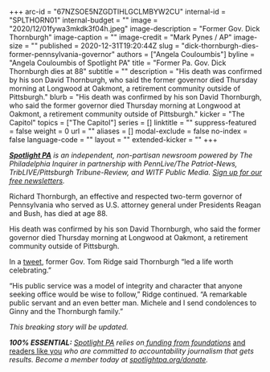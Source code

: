 +++
arc-id = "67NZSOE5NZGDTIHLGCLMBYW2CU"
internal-id = "SPLTHORN01"
internal-budget = ""
image = "2020/12/01fywa3mkdk3f04h.jpeg"
image-description = "Former Gov. Dick Thornburgh"
image-caption = ""
image-credit = "Mark Pynes / AP"
image-size = ""
published = 2020-12-31T19:20:44Z
slug = "dick-thornburgh-dies-former-pennsylvania-governor"
authors = ["Angela Couloumbis"]
byline = "Angela Couloumbis of Spotlight PA"
title = "Former Pa. Gov. Dick Thornburgh dies at 88"
subtitle = ""
description = "His death was confirmed by his son David Thornburgh, who said the former governor died Thursday morning at Longwood at Oakmont, a retirement community outside of Pittsburgh."
blurb = "His death was confirmed by his son David Thornburgh, who said the former governor died Thursday morning at Longwood at Oakmont, a retirement community outside of Pittsburgh."
kicker = "The Capitol"
topics = ["The Capitol"]
series = []
linktitle = ""
suppress-featured = false
weight = 0
url = ""
aliases = []
modal-exclude = false
no-index = false
language-code = ""
layout = ""
extended-kicker = ""
+++

<a href="https://www.spotlightpa.org/"><i><b>Spotlight PA</b></i></a><i> is an independent, non-partisan newsroom powered by The Philadelphia Inquirer in partnership with PennLive/The Patriot-News, TribLIVE/Pittsburgh Tribune-Review, and WITF Public Media. </i><a href="https://www.spotlightpa.org/newsletters"><i>Sign up for our free newsletters</i></a><i>.</i>

Richard Thornburgh, an effective and respected two-term governor of Pennsylvania who served as U.S. attorney general under Presidents Reagan and Bush, has died at age 88.

His death was confirmed by his son David Thornburgh, who said the former governor died Thursday morning at Longwood at Oakmont, a retirement community outside of Pittsburgh.

In a <a href="https://twitter.com/GovRidge/status/1344716753943855105">tweet</a>, former Gov. Tom Ridge said Thornburgh “led a life worth celebrating.”

“His public service was a model of integrity and character that anyone seeking office would be wise to follow,” Ridge continued. “A remarkable public servant and an even better man. Michele and I send condolences to Ginny and the Thornburgh family.”

<i>This breaking story will be updated.</i>

<i><b>100% ESSENTIAL:</b></i><i> </i><a href="https://www.spotlightpa.org/"><i>Spotlight PA</i></a><i> relies on</i><a href="https://www.spotlightpa.org/support"><i> funding from foundations</i></a><i> </i><a href="https://www.spotlightpa.org/support">and readers like you</a><i> who are committed to accountability journalism that gets results. Become a member today at </i><a href="http://checkout.fundjournalism.org/memberform?org_id=spotlightpa&campaign=701f4000000TVuIAAW"><i>spotlightpa.org/donate</i></a><i>.</i>
